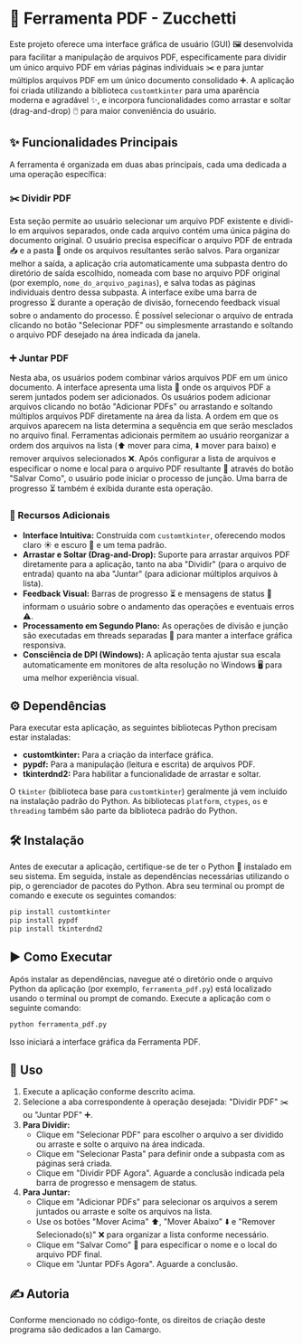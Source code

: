 # 📄 Ferramenta PDF - Zucchetti

Este projeto oferece uma interface gráfica de usuário (GUI) 🖼️ desenvolvida para facilitar a manipulação de arquivos PDF, especificamente para dividir um único arquivo PDF em várias páginas individuais ✂️ e para juntar múltiplos arquivos PDF em um único documento consolidado ➕. A aplicação foi criada utilizando a biblioteca `customtkinter` para uma aparência moderna e agradável ✨, e incorpora funcionalidades como arrastar e soltar (drag-and-drop) 🖱️ para maior conveniência do usuário.

## ✨ Funcionalidades Principais

A ferramenta é organizada em duas abas principais, cada uma dedicada a uma operação específica:

### ✂️ Dividir PDF

Esta seção permite ao usuário selecionar um arquivo PDF existente e dividi-lo em arquivos separados, onde cada arquivo contém uma única página do documento original. O usuário precisa especificar o arquivo PDF de entrada 📥 e a pasta 📁 onde os arquivos resultantes serão salvos. Para organizar melhor a saída, a aplicação cria automaticamente uma subpasta dentro do diretório de saída escolhido, nomeada com base no arquivo PDF original (por exemplo, `nome_do_arquivo_paginas`), e salva todas as páginas individuais dentro dessa subpasta. A interface exibe uma barra de progresso ⏳ durante a operação de divisão, fornecendo feedback visual sobre o andamento do processo. É possível selecionar o arquivo de entrada clicando no botão "Selecionar PDF" ou simplesmente arrastando e soltando o arquivo PDF desejado na área indicada da janela.

### ➕ Juntar PDF

Nesta aba, os usuários podem combinar vários arquivos PDF em um único documento. A interface apresenta uma lista 📑 onde os arquivos PDF a serem juntados podem ser adicionados. Os usuários podem adicionar arquivos clicando no botão "Adicionar PDFs" ou arrastando e soltando múltiplos arquivos PDF diretamente na área da lista. A ordem em que os arquivos aparecem na lista determina a sequência em que serão mesclados no arquivo final. Ferramentas adicionais permitem ao usuário reorganizar a ordem dos arquivos na lista (⬆️ mover para cima, ⬇️ mover para baixo) e remover arquivos selecionados ❌. Após configurar a lista de arquivos e especificar o nome e local para o arquivo PDF resultante 💾 através do botão "Salvar Como", o usuário pode iniciar o processo de junção. Uma barra de progresso ⏳ também é exibida durante esta operação.

### 🌟 Recursos Adicionais

*   **Interface Intuitiva:** Construída com `customtkinter`, oferecendo modos claro ☀️ e escuro 🌙 e um tema padrão.
*   **Arrastar e Soltar (Drag-and-Drop):** Suporte para arrastar arquivos PDF diretamente para a aplicação, tanto na aba "Dividir" (para o arquivo de entrada) quanto na aba "Juntar" (para adicionar múltiplos arquivos à lista).
*   **Feedback Visual:** Barras de progresso ⏳ e mensagens de status 💬 informam o usuário sobre o andamento das operações e eventuais erros ⚠️.
*   **Processamento em Segundo Plano:** As operações de divisão e junção são executadas em threads separadas 🧵 para manter a interface gráfica responsiva.
*   **Consciência de DPI (Windows):** A aplicação tenta ajustar sua escala automaticamente em monitores de alta resolução no Windows 🖥️ para uma melhor experiência visual.

## ⚙️ Dependências

Para executar esta aplicação, as seguintes bibliotecas Python precisam estar instaladas:

*   **customtkinter:** Para a criação da interface gráfica.
*   **pypdf:** Para a manipulação (leitura e escrita) de arquivos PDF.
*   **tkinterdnd2:** Para habilitar a funcionalidade de arrastar e soltar.

O `tkinter` (biblioteca base para `customtkinter`) geralmente já vem incluído na instalação padrão do Python. As bibliotecas `platform`, `ctypes`, `os` e `threading` também são parte da biblioteca padrão do Python.

## 🛠️ Instalação

Antes de executar a aplicação, certifique-se de ter o Python 🐍 instalado em seu sistema. Em seguida, instale as dependências necessárias utilizando o pip, o gerenciador de pacotes do Python. Abra seu terminal ou prompt de comando e execute os seguintes comandos:

```bash
pip install customtkinter
pip install pypdf
pip install tkinterdnd2
```

## ▶️ Como Executar

Após instalar as dependências, navegue até o diretório onde o arquivo Python da aplicação (por exemplo, `ferramenta_pdf.py`) está localizado usando o terminal ou prompt de comando. Execute a aplicação com o seguinte comando:

```bash
python ferramenta_pdf.py
```

Isso iniciará a interface gráfica da Ferramenta PDF.

## 🚀 Uso

1.  Execute a aplicação conforme descrito acima.
2.  Selecione a aba correspondente à operação desejada: "Dividir PDF" ✂️ ou "Juntar PDF" ➕.
3.  **Para Dividir:**
    *   Clique em "Selecionar PDF" para escolher o arquivo a ser dividido ou arraste e solte o arquivo na área indicada.
    *   Clique em "Selecionar Pasta" para definir onde a subpasta com as páginas será criada.
    *   Clique em "Dividir PDF Agora". Aguarde a conclusão indicada pela barra de progresso e mensagem de status.
4.  **Para Juntar:**
    *   Clique em "Adicionar PDFs" para selecionar os arquivos a serem juntados ou arraste e solte os arquivos na lista.
    *   Use os botões "Mover Acima" ⬆️, "Mover Abaixo" ⬇️ e "Remover Selecionado(s)" ❌ para organizar a lista conforme necessário.
    *   Clique em "Salvar Como" 💾 para especificar o nome e o local do arquivo PDF final.
    *   Clique em "Juntar PDFs Agora". Aguarde a conclusão.

## ✍️ Autoria

Conforme mencionado no código-fonte, os direitos de criação deste programa são dedicados a Ian Camargo.
